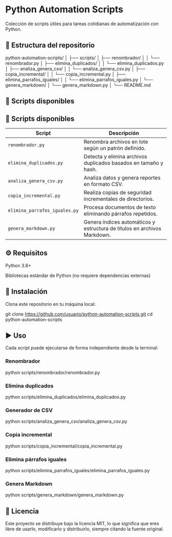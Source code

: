 # Python Automation Scripts

Colección de scripts útiles para tareas cotidianas de automatización con Python.

## 📂 Estructura del repositorio

python-automation-scripts/
│
├── scripts/
│   ├── renombrador/
│   │   └── renombrador.py
│   ├── elimina_duplicados/
│   │   └── elimina_duplicados.py
│   ├── analiza_genera_csv/
│   │   └── analiza_genera_csv.py
│   ├── copia_incremental/
│   │   └── copia_incremental.py
│   ├── elimina_parrafos_iguales/
│   │   └── elimina_parrafos_iguales.py
│   └── genera_markdown/
│       └── genera_markdown.py
│
└── README.md

## 📜 Scripts disponibles
## 📜 Scripts disponibles

| Script                    |  Descripción                                                         |
|---------------------------|---------------------------------------------------------------------|
| `renombrador.py`           | Renombra archivos en lote según un patrón definido.                 |
| `elimina_duplicados.py`    | Detecta y elimina archivos duplicados basados en tamaño y hash.     |
| `analiza_genera_csv.py`    | Analiza datos y genera reportes en formato CSV.                     |
| `copia_incremental.py`     | Realiza copias de seguridad incrementales de directorios.           |
| `elimina_parrafos_iguales.py` | Procesa documentos de texto eliminando párrafos repetidos.       |
| `genera_markdown.py`       | Genera índices automáticos y estructura de títulos en archivos Markdown. |

## ⚙️ Requisitos

Python 3.8+

Bibliotecas estándar de Python (no requiere dependencias externas)

## 🚀 Instalación

Clona este repositorio en tu máquina local:

git clone https://github.com/usuario/python-automation-scripts.git
cd python-automation-scripts

## ▶️ Uso

Cada script puede ejecutarse de forma independiente desde la terminal:

### Renombrador
python scripts/renombrador/renombrador.py

### Elimina duplicados
python scripts/elimina_duplicados/elimina_duplicados.py

### Generador de CSV
python scripts/analiza_genera_csv/analiza_genera_csv.py

### Copia incremental
python scripts/copia_incremental/copia_incremental.py

### Elimina párrafos iguales
python scripts/elimina_parrafos_iguales/elimina_parrafos_iguales.py

### Genera Markdown
python scripts/genera_markdown/genera_markdown.py

## 📄 Licencia

Este proyecto se distribuye bajo la licencia MIT, lo que significa que eres libre de usarlo, modificarlo y distribuirlo, siempre citando la fuente original.